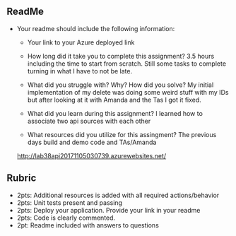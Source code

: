
## ReadMe
- Your readme should include the following information:
  - Your link to your Azure deployed link

  - How long did it take you to complete this assignment?
  3.5 hours including the time to start from scratch. Still some tasks to complete
  turning in what I have to not be late.

  - What did you struggle with? Why? How did you solve?
  My initial implementation of my delete was doing some weird stuff with
  my IDs but after looking at it with Amanda and the Tas I got it fixed.

  - What did you learn during this assignment?
  I learned how to associate two api sources with each other 

  - What resources did you utilize for this assingment?
  The previous days build and demo code and TAs/Amanda

  http://lab38api20171105030739.azurewebsites.net/

## Rubric
- 2pts: Additional resources is added with all required actions/behavior
- 2pts: Unit tests present and passing
- 2pts: Deploy your application. Provide your link in your readme
- 2pts: Code is clearly commented.
- 2pt: Readme included with answers to questions
